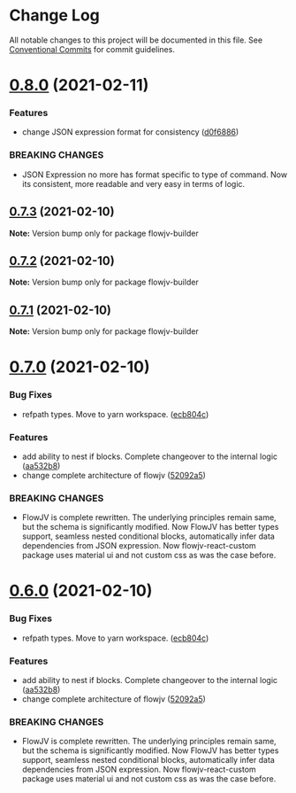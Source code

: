 # Change Log

All notable changes to this project will be documented in this file.
See [Conventional Commits](https://conventionalcommits.org) for commit guidelines.

# [0.8.0](https://github.com/kishoreiiitn/flowjv/compare/v0.7.3...v0.8.0) (2021-02-11)


### Features

* change JSON expression format for consistency ([d0f6886](https://github.com/kishoreiiitn/flowjv/commit/d0f68862c7b5f991622d7bdffd6beb3679074ad4))


### BREAKING CHANGES

* JSON Expression no more has format specific to type of command. Now its consistent,
more readable and very easy in terms of logic.





## [0.7.3](https://github.com/kishoreiiitn/flowjv/compare/v0.7.2...v0.7.3) (2021-02-10)

**Note:** Version bump only for package flowjv-builder





## [0.7.2](https://github.com/kishoreiiitn/flowjv/compare/v0.7.1...v0.7.2) (2021-02-10)

**Note:** Version bump only for package flowjv-builder





## [0.7.1](https://github.com/kishoreiiitn/flowjv/compare/v0.7.0...v0.7.1) (2021-02-10)

**Note:** Version bump only for package flowjv-builder





# [0.7.0](https://github.com/kishoreiiitn/flowjv/compare/v0.5.3...v0.7.0) (2021-02-10)


### Bug Fixes

* refpath types. Move to yarn workspace. ([ecb804c](https://github.com/kishoreiiitn/flowjv/commit/ecb804c50c7fc5351ce2404bc1c93745bf619bb5))


### Features

* add ability to nest if blocks. Complete changeover to the internal logic ([aa532b8](https://github.com/kishoreiiitn/flowjv/commit/aa532b852cefd993d439f9ffe8af5c5043c3d877))
* change complete architecture of flowjv ([52092a5](https://github.com/kishoreiiitn/flowjv/commit/52092a56fed60ce65f96eb96a3b4208beee7d9ed))


### BREAKING CHANGES

* FlowJV is complete rewritten. The underlying principles remain same, but the schema
is significantly modified. Now FlowJV has better types support, seamless nested conditional blocks,
automatically infer data dependencies from JSON expression. Now flowjv-react-custom package uses
material ui and not custom css as was the case before.





# [0.6.0](https://github.com/kishoreiiitn/flowjv/compare/v0.5.3...v0.6.0) (2021-02-10)


### Bug Fixes

* refpath types. Move to yarn workspace. ([ecb804c](https://github.com/kishoreiiitn/flowjv/commit/ecb804c50c7fc5351ce2404bc1c93745bf619bb5))


### Features

* add ability to nest if blocks. Complete changeover to the internal logic ([aa532b8](https://github.com/kishoreiiitn/flowjv/commit/aa532b852cefd993d439f9ffe8af5c5043c3d877))
* change complete architecture of flowjv ([52092a5](https://github.com/kishoreiiitn/flowjv/commit/52092a56fed60ce65f96eb96a3b4208beee7d9ed))


### BREAKING CHANGES

* FlowJV is complete rewritten. The underlying principles remain same, but the schema
is significantly modified. Now FlowJV has better types support, seamless nested conditional blocks,
automatically infer data dependencies from JSON expression. Now flowjv-react-custom package uses
material ui and not custom css as was the case before.
